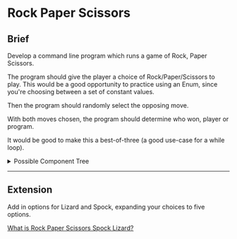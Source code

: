# Rock Paper Scissors

## Brief

Develop a command line program which runs a game of Rock, Paper Scissors.

The program should give the player a choice of Rock/Paper/Scissors to play. This would be a good opportunity to practice using an Enum, since you're choosing between a set of constant values.

Then the program should randomly select the opposing move.

With both moves chosen, the program should determine who won, player or program.

It would be good to make this a best-of-three (a good use-case for a while loop).

<details>
  <summary>Possible Component Tree</summary>
  
  ![component tree](https://i.imgur.com/elOArjZ.png)

  
</details>

---

## Extension

Add in options for Lizard and Spock, expanding your choices to five options.

[What is Rock Paper Scissors Spock Lizard?](http://www.samkass.com/theories/RPSSL.html)
